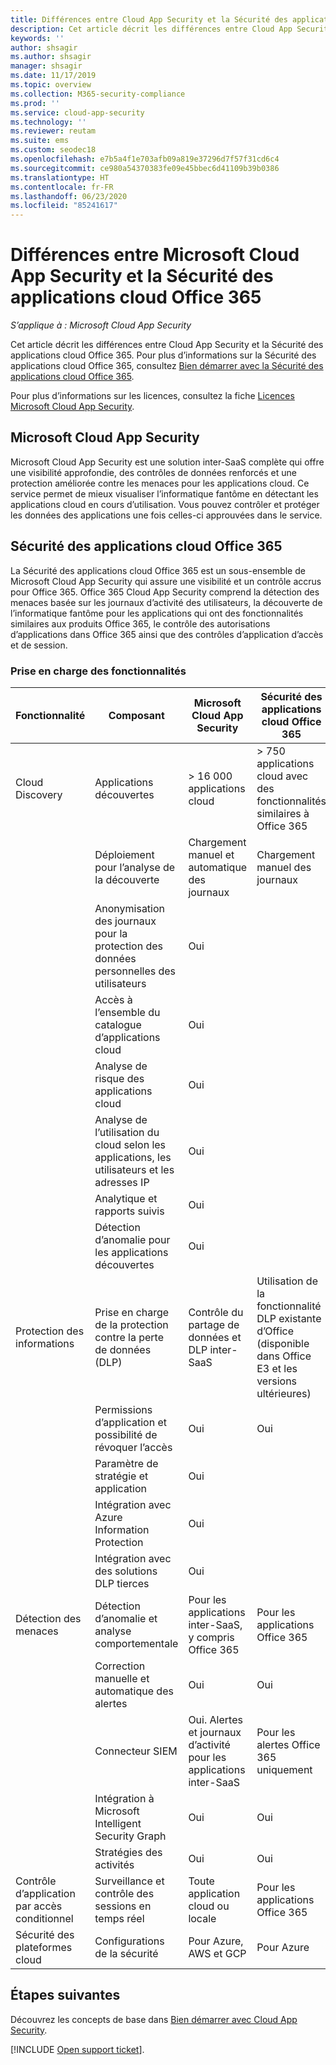 ```yaml
---
title: Différences entre Cloud App Security et la Sécurité des applications cloud Office 365
description: Cet article décrit les différences entre Cloud App Security et la Sécurité des applications cloud Office 365.
keywords: ''
author: shsagir
ms.author: shsagir
manager: shsagir
ms.date: 11/17/2019
ms.topic: overview
ms.collection: M365-security-compliance
ms.prod: ''
ms.service: cloud-app-security
ms.technology: ''
ms.reviewer: reutam
ms.suite: ems
ms.custom: seodec18
ms.openlocfilehash: e7b5a4f1e703afb09a819e37296d7f57f31cd6c4
ms.sourcegitcommit: ce980a54370383fe09e45bbec6d41109b39b0386
ms.translationtype: HT
ms.contentlocale: fr-FR
ms.lasthandoff: 06/23/2020
ms.locfileid: "85241617"
---
```

# <a name="what-are-the-differences-between-microsoft-cloud-app-security-and-office-365-cloud-app-security"></a>Différences entre Microsoft Cloud App Security et la Sécurité des applications cloud Office 365

*S’applique à : Microsoft Cloud App Security*

Cet article décrit les différences entre Cloud App Security et la Sécurité des applications cloud Office 365. Pour plus d’informations sur la Sécurité des applications cloud Office 365, consultez [Bien démarrer avec la Sécurité des applications cloud Office 365](https://support.office.com/article/Get-started-with-Advanced-Management-Security-d9ee4d67-f2b3-42b4-9c9e-c4529904990a).

Pour plus d’informations sur les licences, consultez la fiche [Licences Microsoft Cloud App Security](https://aka.ms/mcaslicensing).

## <a name="microsoft-cloud-app-security"></a>Microsoft Cloud App Security

Microsoft Cloud App Security est une solution inter-SaaS complète qui offre une visibilité approfondie, des contrôles de données renforcés et une protection améliorée contre les menaces pour les applications cloud. Ce service permet de mieux visualiser l’informatique fantôme en détectant les applications cloud en cours d’utilisation. Vous pouvez contrôler et protéger les données des applications une fois celles-ci approuvées dans le service.

## <a name="office-365-cloud-app-security"></a>Sécurité des applications cloud Office 365

La Sécurité des applications cloud Office 365 est un sous-ensemble de Microsoft Cloud App Security qui assure une visibilité et un contrôle accrus pour Office 365. Office 365 Cloud App Security comprend la détection des menaces basée sur les journaux d’activité des utilisateurs, la découverte de l’informatique fantôme pour les applications qui ont des fonctionnalités similaires aux produits Office 365, le contrôle des autorisations d’applications dans Office 365 ainsi que des contrôles d’application d’accès et de session.

### <a name="feature-support"></a>Prise en charge des fonctionnalités

|Fonctionnalité|Composant|Microsoft Cloud App Security|Sécurité des applications cloud Office 365|
|----|----|----|----|
|Cloud Discovery|Applications découvertes |> 16 000 applications cloud  |> 750 applications cloud avec des fonctionnalités similaires à Office 365|
||Déploiement pour l’analyse de la découverte|Chargement manuel et automatique des journaux|Chargement manuel des journaux|
||Anonymisation des journaux pour la protection des données personnelles des utilisateurs|Oui||
||Accès à l’ensemble du catalogue d’applications cloud|Oui||
||Analyse de risque des applications cloud|Oui||
||Analyse de l’utilisation du cloud selon les applications, les utilisateurs et les adresses IP|Oui||
||Analytique et rapports suivis|Oui||
||Détection d’anomalie pour les applications découvertes|Oui||
|Protection des informations|Prise en charge de la protection contre la perte de données (DLP)|Contrôle du partage de données et DLP inter-SaaS|Utilisation de la fonctionnalité DLP existante d’Office (disponible dans Office E3 et les versions ultérieures)|
||Permissions d’application et possibilité de révoquer l’accès|Oui|Oui|
||Paramètre de stratégie et application|Oui||
||Intégration avec Azure Information Protection |Oui||
||Intégration avec des solutions DLP tierces|Oui||
|Détection des menaces|Détection d’anomalie et analyse comportementale|Pour les applications inter-SaaS, y compris Office 365|Pour les applications Office 365 |
||Correction manuelle et automatique des alertes|Oui|Oui|
||Connecteur SIEM|Oui. Alertes et journaux d’activité pour les applications inter-SaaS|Pour les alertes Office 365 uniquement|
||Intégration à Microsoft Intelligent Security Graph|Oui|Oui|
||Stratégies des activités|Oui|Oui|
|Contrôle d’application par accès conditionnel|Surveillance et contrôle des sessions en temps réel|Toute application cloud ou locale|Pour les applications Office 365|
|Sécurité des plateformes cloud|Configurations de la sécurité|Pour Azure, AWS et GCP|Pour Azure|

## <a name="next-steps"></a>Étapes suivantes

Découvrez les concepts de base dans [Bien démarrer avec Cloud App Security](getting-started-with-cloud-app-security.md).

[!INCLUDE [Open support ticket](includes/support.md)].
